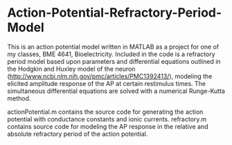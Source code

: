 Action-Potential-Refractory-Period-Model
========================================
This is an action potential model written in MATLAB as a project for one of my classes, BME 4641, Bioelectricity.  Included in the code is a refractory period model based upon parameters and differential equations outlined in the Hodgkin and Huxley model of the neuron (http://www.ncbi.nlm.nih.gov/pmc/articles/PMC1392413/), modeling the elicited amplitude response of the AP at certain restimulus times.  The simultaneous differential equations are solved with a numerical Runge-Kutta method.

actionPotential.m contains the source code for generating the action potential with conductance constants and ionic currents.
refractory.m contains source code for modeling the AP response in the relative and absolute refractory period of the action potential.
